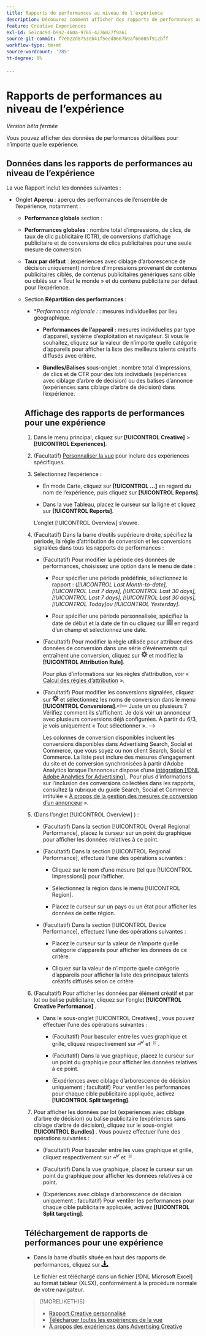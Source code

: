 ```yaml
---
title: Rapports de performances au niveau de l’expérience
description: Découvrez comment afficher des rapports de performances au niveau de l’expérience.
feature: Creative Experiences
exl-id: 5e7c4c9d-b992-460a-9765-4276027f9a61
source-git-commit: f7e022d8753eb41f5eed8667b9af66085f912bff
workflow-type: tm+mt
source-wordcount: '785'
ht-degree: 0%

---
```


# Rapports de performances au niveau de l’expérience

*Version bêta fermée*

Vous pouvez afficher des données de performances détaillées pour n’importe quelle expérience.

## Données dans les rapports de performances au niveau de l’expérience

La vue Rapport inclut les données suivantes :

* Onglet **Aperçu** : aperçu des performances de l’ensemble de l’expérience, notamment :

   * **Performance globale** section :

   * **Performances globales** : nombre total d’impressions, de clics, de taux de clic publicitaire (CTR), de conversions d’affichage publicitaire et de conversions de clics publicitaires pour une seule mesure de conversion. <!-- Just one, or can you select multiple? And I don't see this as of 2/8:  You can optionally combine two metrics at a time into a single chart. -->

     <!--
     ![Overall performance](/help/creative/assets/experience-report-overall-performance.png "Overall performance"){width="100" zoomable="yes"}
          -->

   * **Taux par défaut** : (expériences avec ciblage d’arborescence de décision uniquement) nombre d’impressions provenant de contenus publicitaires ciblés, de contenus publicitaires génériques sans cible ou ciblés sur « Tout le monde » et du contenu publicitaire par défaut pour l’expérience.

     <!--
     ![Default rate](/help/creative/assets/experience-report-default-rate.png "Default rate"){width="100" zoomable="yes"} 
     -->

   * Section **Répartition des performances** :

      * **Performance régionale :* : mesures individuelles par lieu géographique.

        <!-- You can optionally do the following:
    
      * Click a metric name (such as [!UICONTROL Impressions]) to view that metric.

      * Select the region in the **[!UICONTROL Region]** menu.
      
      -->

        <!--   
      ![Regional performance](/help/creative/assets/experience-report-regional-performance.png "Regional performance"){width="100" zoomable="yes"}
      -->

      * **Performances de l’appareil :** mesures individuelles par type d’appareil, système d’exploitation et navigateur. Si vous le souhaitez, cliquez sur la valeur de n’importe quelle catégorie d’appareils pour afficher la liste des meilleurs talents créatifs diffusés avec <!-- NN --> critère.

        <!--    
      ![Device performance](/help/creative/assets/experience-report-device-performance.png "Device performance"){width="100" zoomable="yes"}
      -->

* **Onglet Performances de Creative*** : aperçu des performances par élément créatif et lot ou balise publicitaire, y compris :

   * **Contenu créatif** sous-onglet : nombre total d’impressions, de clics et de CTR pour chaque contenu créatif de l’expérience.<!-- No breakdown yet for the individual ad elements and/or the served ads. -->

     <!--

     * *Experiences with decision tree targeting:* The total number of impressions, clicks, and CTR for each creative. You can optionally do the following:
     
       * To break out the performance for each ad target, enable **[!UICONTROL Split targeting]**.

       * To switch between the grid view and a trend chart, which includes the addition of view-through conversions and click-through conversions (using the conversions specified in the top toolbar), click ![Chart](/help/creative/assets/chart-view-button.png "Chart") and ![Grid](/help/creative/assets/table-view-button.png "Grid") above the report. [Find out about this:  ..., and total conversions for specified conversion metricsYour conversion metrics are combined into one Conversions column set unless you have made individual metric column sets available within Advertising Cloud Search.]

     * *Experiences without decision tree targeting:* The total number of impressions, clicks, and click-through rate (CTR) for each creative. You can optionally do the following:

       * To switch between the grid view and a trend chart, which includes the addition of view-through conversions and click-through conversions (using the conversions specified in the top toolbar), click ![Chart](/help/creative/assets/chart-view-button.png "Chart") and ![Grid](/help/creative/assets/table-view-button.png "Grid") above the report.

     -->

   * **Bundles/Balises** sous-onglet : nombre total d’impressions, de clics et de CTR pour des lots individuels (expériences avec ciblage d’arbre de décision) ou des balises d’annonce (expériences sans ciblage d’arbre de décision) dans l’expérience.

     <!--
   
     * *Experiences with decision tree targeting:* The total number of impressions, clicks, and CTR for each bundle. You can optionally do the following:
     
       * To break out the performance for each ad target, enable **[!UICONTROL Split targeting]**.

       * To switch between the grid view and a trend chart, which includes the addition of view-through conversions  and click-through conversions (using on the conversions specified in the top toolbar), click ![Chart](/help/creative/assets/chart-view-button.png "Chart") and ![Grid](/help/creative/assets/table-view-button.png "Grid") above the report.

     * *Experiences without decision tree targeting:* The total number of impressions, clicks, and click-through rate (CTR) for each ad tag. You can optionally do the following:

       * To switch between the grid view and a trend chart, which includes the addition of view-through conversions and click-through conversions (using the conversions specified in the top toolbar), click ![Chart](/help/creative/assets/chart-view-button.png "Chart") and ![Grid](/help/creative/assets/table-view-button.png "Grid") above the report.

     -->

## Affichage des rapports de performances pour une expérience

1. Dans le menu principal, cliquez sur **[!UICONTROL Creative]** > **[!UICONTROL Experiences]**.

1. (Facultatif) [Personnaliser la vue](/help/creative/introduction/customize-data-views.md) pour inclure des expériences spécifiques.

1. Sélectionnez l’expérience :

   * En mode Carte, cliquez sur **[!UICONTROL ...]** en regard du nom de l’expérience, puis cliquez sur **[!UICONTROL Reports]**.

   * Dans la vue Tableau, placez le curseur sur la ligne et cliquez sur **[!UICONTROL Reports]**.

   L’onglet [!UICONTROL Overview] s’ouvre.

1. (Facultatif) Dans la barre d’outils supérieure droite, spécifiez la période, la règle d’attribution de conversion et les conversions signalées dans tous les rapports de performances :

   * (Facultatif) Pour modifier la période des données de performances, choisissez une option dans le menu de date :

      * Pour spécifier une période prédéfinie, sélectionnez le rapport : (*[!UICONTROL Last Month-to-date],* *[!UICONTROL Last 7 days],* *[!UICONTROL Last 30 days],* *[!UICONTROL Last 7 days],* *[!UICONTROL Last 30 days],* *[!UICONTROL Today]ou* *[!UICONTROL Yesterday]*.

      * Pour spécifier une période personnalisée, spécifiez la date de début et la date de fin<!-- in the format MM/DD/YYYY or M/D/YYYY,--> ou cliquez sur ![icône de calendrier](/help/search-social-commerce/assets/calendar.png) en regard d’un champ et sélectionnez une date.

   * (Facultatif) Pour modifier la règle utilisée pour attribuer des données de conversion dans une série d’événements qui entraînent une conversion, cliquez sur ![Paramètres](/help/creative/assets/settings.png) et modifiez la **[!UICONTROL Attribution Rule]**.

     Pour plus d’informations sur les règles d’attribution, voir « [Calcul des règles d’attribution](/help/search-social-commerce/reports/attribution-rules.md) ».

   * (Facultatif) Pour modifier les conversions signalées, cliquez sur ![Paramètres](/help/creative/assets/settings.png) et sélectionnez les noms de conversion dans le menu **[!UICONTROL Conversions]**.&lt;!— Juste un ou plusieurs ? Vérifiez comment ils s’affichent. Je dois voir un annonceur avec plusieurs conversions déjà configurées. À partir du 6/3, je vois uniquement « Tout sélectionner ». —>

     Les colonnes de conversion disponibles incluent les conversions disponibles dans Advertising Search, Social et Commerce, que vous soyez ou non client Search, Social et Commerce. La liste peut inclure des mesures d’engagement du site et de conversion synchronisées à partir d’Adobe Analytics lorsque l’annonceur dispose d’une [intégration [!DNL Adobe Analytics for Advertising] ](/help/integrations/analytics/overview.md). <!--Analytics calculated metrics and advanced calculated metrics aren't available.--> Pour plus d’informations sur l’inclusion des conversions collectées dans les rapports, consultez la rubrique du guide Search, Social et Commerce intitulée « [À propos de la gestion des mesures de conversion d’un annonceur](/help/search-social-commerce/admin/conversion-metrics/conversion-metric-about.md) ».

1. (Dans l’onglet [!UICONTROL Overview] ) :

   * (Facultatif) Dans la section [!UICONTROL Overall Regional Performance], placez le curseur sur un point du graphique pour afficher les données relatives à ce point.

   * (Facultatif) Dans la section [!UICONTROL Regional Performance], effectuez l’une des opérations suivantes :

      * Cliquez sur le nom d’une mesure (tel que [!UICONTROL Impressions]) pour l’afficher.

      * Sélectionnez la région dans le menu [!UICONTROL Region].

      * Placez le curseur sur un pays ou un état pour afficher les données de cette région.

   * (Facultatif) Dans la section [!UICONTROL Device Performance], effectuez l’une des opérations suivantes :

      * Placez le curseur sur la valeur de n’importe quelle catégorie d’appareils pour afficher les données de ce critère.

      * Cliquez sur la valeur de n’importe quelle catégorie d’appareils pour afficher la liste des principaux talents créatifs diffusés selon ce critère<!-- NN-->

1. (Facultatif) Pour afficher les données par élément créatif et par lot ou balise publicitaire, cliquez sur l’onglet **[!UICONTROL Creative Performance]** .

   * Dans le sous-onglet [!UICONTROL Creatives] , vous pouvez effectuer l’une des opérations suivantes :

      * (Facultatif) Pour basculer entre les vues graphique et grille, cliquez respectivement sur ![Graphique](/help/creative/assets/chart-view-button.png "Graphique") et ![Grille](/help/creative/assets/table-view-button.png "Grille").

      * (Facultatif) Dans la vue graphique, placez le curseur sur un point du graphique pour afficher les données relatives à ce point.

      * (Expériences avec ciblage d’arborescence de décision uniquement ; facultatif) Pour ventiler les performances pour chaque cible publicitaire appliquée, activez **[!UICONTROL Split targeting]**.

1. Pour afficher les données par lot (expériences avec ciblage d’arbre de décision) ou balise publicitaire (expériences sans ciblage d’arbre de décision), cliquez sur le sous-onglet **[!UICONTROL Bundles]** . Vous pouvez effectuer l’une des opérations suivantes :

   * (Facultatif) Pour basculer entre les vues graphique et grille, cliquez respectivement sur ![Graphique](/help/creative/assets/chart-view-button.png "Graphique") et ![Grille](/help/creative/assets/table-view-button.png "Grille").

   * (Facultatif) Dans la vue graphique, placez le curseur sur un point du graphique pour afficher les données relatives à ce point.

   * (Expériences avec ciblage d’arborescence de décision uniquement ; facultatif) Pour ventiler les performances pour chaque cible publicitaire appliquée, activez **[!UICONTROL Split targeting]**.

## Téléchargement de rapports de performances pour une expérience

* Dans la barre d’outils située en haut des rapports de performances, cliquez sur ![Télécharger](/help/creative/assets/download.png "Télécharger").

  Le fichier est téléchargé dans un fichier [!DNL Microsoft Excel] au format tableur (XLSX), conformément à la procédure normale de votre navigateur.

>[!MORELIKETHIS]
>
>* [ Rapport Creative personnalisé ](/help/creative/report-custom-creative.md)
>* [Télécharger toutes les expériences de la vue](/help/creative/experiences/experience-download-view.md)
>* [À propos des expériences dans Advertising Creative](/help/creative/experiences/experience-about.md)
